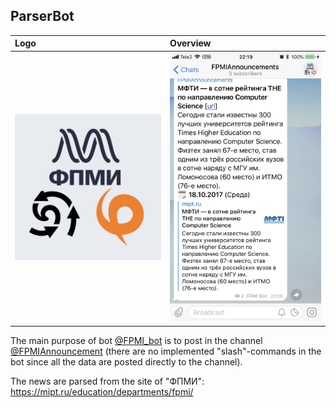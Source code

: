 ## ParserBot

| Logo | Overview     |
| :------------- | :------------- |
| <img src="img/fpmi_logo.png" width="300px">      | <img src="img/img1.jpg" width="300px">       |

The main purpose of bot [@FPMI_bot](https://t.me/FPMI_bot) is to post in the channel [@FPMIAnnouncement](https://t.me/FPMI_announcements) (there are no implemented "slash"-commands in the bot since all the data are posted directly to the channel).

The news are parsed from the site of "ФПМИ": https://mipt.ru/education/departments/fpmi/
